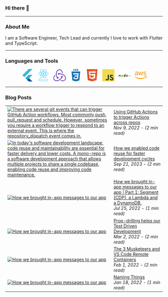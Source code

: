 

### Hi there 👋

---

### About Me

I am a Software Engineer, Tech Lead and currently I love to work with Flutter and TypeScript.

---

### Languages and Tools


<p align="center">
  <img src="https://github.com/devicons/devicon/blob/master/icons/flutter/flutter-original.svg" title="Flutter" alt="Flutter" width="40" height="40"/> &nbsp;
  <img src="https://github.com/devicons/devicon/blob/master/icons/react/react-original-wordmark.svg" title="React" alt="React" width="40" height="40"/> &nbsp;
  <img src="https://github.com/devicons/devicon/blob/master/icons/redux/redux-original.svg" title="Redux" alt="Redux " width="40" height="40"/> &nbsp; 
  <img src="https://github.com/devicons/devicon/blob/master/icons/css3/css3-plain-wordmark.svg"  title="CSS3" alt="CSS" width="40" height="40"/> &nbsp; 
  <img src="https://github.com/devicons/devicon/blob/master/icons/html5/html5-original.svg" title="HTML5" alt="HTML" width="40" height="40"/> &nbsp; 
  <img src="https://github.com/devicons/devicon/blob/master/icons/javascript/javascript-original.svg" title="JavaScript" alt="JavaScript" width="40" height="40"/> &nbsp; 
  <img src="https://github.com/devicons/devicon/blob/master/icons/nodejs/nodejs-original-wordmark.svg" title="NodeJS" alt="NodeJS" width="40" height="40"/> &nbsp; 
  <img src="https://github.com/devicons/devicon/blob/master/icons/amazonwebservices/amazonwebservices-plain-wordmark.svg" title="AWS" alt="AWS" width="40" height="40"/>
</p>


---

### Blog Posts

<table>
   <tr>
    <td>
      <a href="https://www.linkedin.com/posts/ryan-stockdale_using-github-actions-to-trigger-actions-across-activity-6995906840496668672-qqEA">
        <img src="https://images.squarespace-cdn.com/content/v1/5f2e3c6881d299787b63a01a/1666574695141-ZQSIVKB7AVXN1UNF77AJ/actions+run+header.png" loading="lazy" alt="There are several git events that can trigger GitHub Action workflows. Most commonly push, pull_request and schedule. However, sometimes you require a workflow trigger to respond to an external event.
This is where the repository_dispatch event comes in." width="160">
      </a>
    </td>
    <td>
      <a href="https://www.linkedin.com/posts/ryan-stockdale_using-github-actions-to-trigger-actions-across-activity-6995906840496668672-qqEA">
        Using GitHub Actions to trigger Actions across repos
      </a>
      <br/>
      <em>
         Nov 9, 2022 - (2 min read)
      </em>
    </td>
  </tr>
  
  <tr>
    <td>
      <a href="https://www.linkedin.com/posts/ryan-stockdale_how-we-enabled-code-reuse-for-faster-development-activity-7110508135177469952-JBo2">
        <img src="https://images.squarespace-cdn.com/content/v1/5f2e3c6881d299787b63a01a/1666574695141-ZQSIVKB7AVXN1UNF77AJ/actions+run+header.png" loading="lazy" alt="In today's software development landscape, code reuse and maintainability are essential for faster delivery and lower costs. A mono-repo is a software development approach that allows multiple projects to share a single codebase, enabling code reuse and improving code maintenance." width="160">
      </a>
    </td>
    <td>
      <a href="https://www.linkedin.com/posts/ryan-stockdale_using-github-actions-to-trigger-actions-across-activity-6995906840496668672-qqEA">
        How we enabled code reuse for faster development cycles
      </a>
      <br/>
      <em>
         Sep 21, 2023 - (2 min read)
      </em>
    </td>
  </tr>

  <tr>
    <td>
      <a href="https://www.linkedin.com/posts/ryan-stockdale_how-we-brought-in-app-messages-to-our-app-activity-6957157210489573376-cIos">
        <img src="https://images.squarespace-cdn.com/content/v1/5f2e3c6881d299787b63a01a/1647473713546-QTU5X8ADMT551F95JOGD/unsplash-image-V5vqWC9gyEU.jpg" loading="lazy" alt="How we brought in-app messages to our app" width="160">
      </a>
    </td>
    <td>
      <a href="https://www.linkedin.com/posts/ryan-stockdale_how-we-brought-in-app-messages-to-our-app-activity-6957157210489573376-cIos">
        How we brought in-app messages to our app | Part 1: Segment (CDP), a Lambda and a DynamoDB.
      </a>
      <br/>
      <em>
         Jul 25, 2022 - (1 min read)
      </em>
    </td>
  </tr>
  
   <tr>
    <td>
      <a href="https://www.linkedin.com/posts/ryan-stockdale_prop-drilling-helps-our-test-driven-development-activity-6904624240583094272-X8Vw">
        <img src="https://images.squarespace-cdn.com/content/v1/5f2e3c6881d299787b63a01a/1642460489549-99WXSHCVDCR58DUAZK0E/unsplash-image-tv7GF92ZWvs.jpg" loading="lazy" alt="How we brought in-app messages to our app" width="160">
      </a>
    </td>
    <td>
      <a href="https://www.linkedin.com/posts/ryan-stockdale_prop-drilling-helps-our-test-driven-development-activity-6904624240583094272-X8Vw">
        Prop-drilling helps our Test Driven Development
      </a>
      <br/>
      <em>
         Mar 2, 2022 - (2 min read)
      </em>
    </td>
  </tr> 
 
   <tr>
    <td>
      <a href="https://www.linkedin.com/posts/ryan-stockdale_the-3-musketeers-and-vs-code-remote-containers-activity-6894111410519990272-zd-a">
        <img src="https://images.squarespace-cdn.com/content/v1/5f2e3c6881d299787b63a01a/1641961450243-UMRM4GS249MNY1P9I0T8/unsplash-image-8oB43mw658c.jpg" loading="lazy" alt="How we brought in-app messages to our app" width="160">
      </a>
    </td>
    <td>
      <a href="https://www.linkedin.com/posts/ryan-stockdale_the-3-musketeers-and-vs-code-remote-containers-activity-6894111410519990272-zd-a">
        The 3 Musketeers and VS Code Remote Containers
      </a>
      <br/>
      <em>
         Feb 1, 2022 - (2 min read)
      </em>
    </td>
  </tr>
  
   <tr>
    <td>
      <a href="https://www.linkedin.com/posts/ryan-stockdale_naming-things-amaysimtechnology-activity-6888982588455829504-lXeO?">
        <img src="https://images.squarespace-cdn.com/content/v1/5f2e3c6881d299787b63a01a/1647476476148-W6DVM6MFPBDCN572TA2M/unsplash-image-IQJbbw72PZc.jpg" loading="lazy" alt="How we brought in-app messages to our app" width="160">
      </a>
    </td>
    <td>
      <a href="https://www.linkedin.com/posts/ryan-stockdale_naming-things-amaysimtechnology-activity-6888982588455829504-lXeO?">
        Naming Things
      </a>
      <br/>
      <em>
         Jan 18, 2022 - (1 min read)
      </em>
    </td>
  </tr>
</table>
